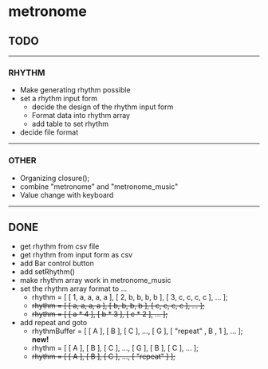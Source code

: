 # metronome

## TODO
---
### RHYTHM
* Make generating rhythm possible
* set a rhythm input form
    * decide the design of the rhythm input form 
    * Format data into rhythm array
    * add table to set rhythm
* decide file format
---
### OTHER
* Organizing closure();
* combine "metronome" and "metronome_music"
* Value change with keyboard
---
## DONE
* get rhythm from csv file
* get rhythm from input form as csv
* add Bar control button
* add setRhythm()
* make rhythm array work in metronome_music
* set the rhythm array format to ...
    * rhythm = [ [ 1, a, a, a, a ], [ 2, b, b, b, b ], [ 3, c, c, c, c ], ... ];
    * ~~rhythm = [ [ a, a, a, a ], [ b, b, b, b ], [ c, c, c, c ], ... ];~~
    * ~~rhythm = [ [ a * 4 ], [ b * 3 ], [ c * 2 ], ... ];~~
* add repeat and goto
    * rhythmBuffer = [ [ A ], [ B ], [ C ], ..., [ G ], [ "repeat" , B , 1 ], ... ]; **new!**
    * rhythm = [ [ A ], [ B ], [ C ], ..., [ G ], [ B ], [ C ], ... ];
    * ~~rhythm = [ [ A ], [ B ], [ C ], ..., [ "repeat" ] ];~~
